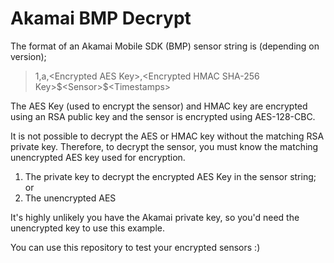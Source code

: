 # Akamai BMP Decrypt

The format of an Akamai Mobile SDK (BMP) sensor string is (depending on version);
> 1,a,\<Encrypted AES Key\>,\<Encrypted HMAC SHA-256 Key\>$\<Sensor\>\$<Timestamps\>

The AES Key (used to encrypt the sensor) and HMAC key are encrypted using an RSA public key and the sensor is encrypted using AES-128-CBC.

It is not possible to decrypt the AES or HMAC key without the matching RSA private key. Therefore, to decrypt the sensor, you must know the matching unencrypted AES key used for encryption.

 1. The private key to decrypt the encrypted AES Key in the sensor string; or
 2. The unencrypted AES 

It's highly unlikely you have the Akamai private key, so you'd need the unencrypted key to use this example.

You can use this repository to test your encrypted sensors :)
